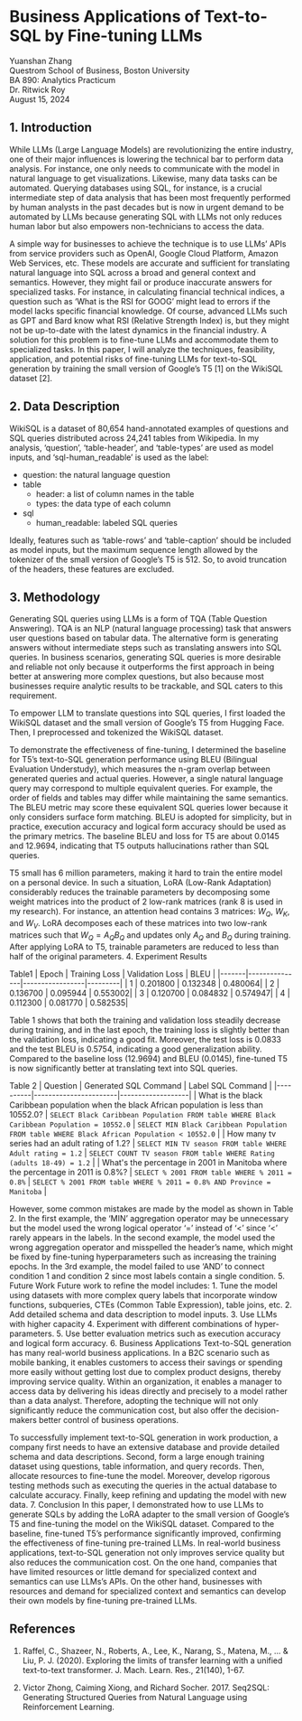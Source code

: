 # Business Applications of Text-to-SQL by Fine-tuning LLMs
Yuanshan Zhang\
Questrom School of Business, Boston University\
BA 890: Analytics Practicum\
Dr. Ritwick Roy\
August 15, 2024

## 1. Introduction
While LLMs (Large Language Models) are revolutionizing the entire industry, one of their major influences is lowering the technical bar to perform data analysis. For instance, one only needs to communicate with the model in natural language to get visualizations. Likewise, many data tasks can be automated. Querying databases using SQL, for instance, is a crucial intermediate step of data analysis that has been most frequently performed by human analysts in the past decades but is now in urgent demand to be automated by LLMs because generating SQL with LLMs not only reduces human labor but also empowers non-technicians to access the data.

A simple way for businesses to achieve the technique is to use LLMs’ APIs from service providers such as OpenAI, Google Cloud Platform, Amazon Web Services, etc. These models are accurate and sufficient for translating natural language into SQL across a broad and general context and semantics. However, they might fail or produce inaccurate answers for specialized tasks. For instance, in calculating financial technical indices, a question such as ‘What is the RSI for GOOG’ might lead to errors if the model lacks specific financial knowledge. Of course, advanced LLMs such as GPT and Bard know what RSI (Relative Strength Index) is, but they might not be up-to-date with the latest dynamics in the financial industry. A solution for this problem is to fine-tune LLMs and accommodate them to specialized tasks. In this paper, I will analyze the techniques, feasibility, application, and potential risks of fine-tuning LLMs for text-to-SQL generation by training the small version of Google’s T5 [1] on the WikiSQL dataset [2].
## 2. Data Description
WikiSQL is a dataset of 80,654 hand-annotated examples of questions and SQL queries distributed across 24,241 tables from Wikipedia.
In my analysis, ‘question’, ‘table-header’, and ‘table-types’ are used as model inputs, and ‘sql-human_readable’ is used as the label:
- question: the natural language question
- table
  - header: a list of column names in the table
  - types: the data type of each column
- sql
  - human_readable: labeled SQL queries

Ideally, features such as ‘table-rows’ and ‘table-caption’ should be included as model inputs, but the maximum sequence length allowed by the tokenizer of the small version of Google’s T5 is 512. So, to avoid truncation of the headers, these features are excluded.
## 3. Methodology
Generating SQL queries using LLMs is a form of TQA (Table Question Answering). TQA is an NLP (natural language processing) task that answers user questions based on tabular data. The alternative form is generating answers without intermediate steps such as translating answers into SQL queries. In business scenarios, generating SQL queries is more desirable and reliable not only because it outperforms the first approach in being better at answering more complex questions, but also because most businesses require analytic results to be trackable, and SQL caters to this requirement.

To empower LLM to translate questions into SQL queries, I first loaded the WikiSQL dataset and the small version of Google’s T5 from Hugging Face. Then, I preprocessed and tokenized the WikiSQL dataset. 

To demonstrate the effectiveness of fine-tuning, I determined the baseline for T5’s text-to-SQL generation performance using BLEU (Bilingual Evaluation Understudy), which measures the n-gram overlap between generated queries and actual queries. However, a single natural language query may correspond to multiple equivalent queries. For example, the order of fields and tables may differ while maintaining the same semantics. The BLEU metric may score these equivalent SQL queries lower because it only considers surface form matching. BLEU is adopted for simplicity, but in practice, execution accuracy and logical form accuracy should be used as the primary metrics. The baseline BLEU and loss for T5 are about 0.0145 and 12.9694, indicating that T5 outputs hallucinations rather than SQL queries.

T5 small has 6 million parameters, making it hard to train the entire model on a personal device. In such a situation, LoRA (Low-Rank Adaptation) considerably reduces the trainable parameters by decomposing some weight matrices into the product of 2 low-rank matrices (rank 8 is used in my research). For instance, an attention head contains 3 matrices: $W_Q$, $W_K$, and $W_V$. LoRA decomposes each of these matrices into two low-rank matrices such that $W_Q=A_QB_Q$ and updates only $A_Q$ and $B_Q$ during training. After applying LoRA to T5, trainable parameters are reduced to less than half of the original parameters.
4. Experiment Results

Table1
| Epoch | Training Loss | Validation Loss | BLEU    |
|-------|---------------|-----------------|---------|
| 1     | 0.201800      | 0.132348        | 0.480064|
| 2     | 0.136700      | 0.095944        | 0.553002|
| 3     | 0.120700      | 0.084832        | 0.574947|
| 4     | 0.112300      | 0.081770        | 0.582535|

Table 1 shows that both the training and validation loss steadily decrease during training, and in the last epoch, the training loss is slightly better than the validation loss, indicating a good fit. Moreover, the test loss is 0.0833 and the test BLEU is 0.5754, indicating a good generalization ability. Compared to the baseline loss (12.9694) and BLEU (0.0145), fine-tuned T5 is now significantly better at translating text into SQL queries.

Table 2
| Question | Generated SQL Command | Label SQL Command |
|----------|-----------------------|-------------------|
| What is the black Caribbean population when the black African population is less than 10552.0? | `SELECT Black Caribbean Population FROM table WHERE Black Caribbean Population = 10552.0` | `SELECT MIN Black Caribbean Population FROM table WHERE Black African Population < 10552.0` |
| How many tv series had an adult rating of 1.2? | `SELECT MIN TV season FROM table WHERE Adult rating = 1.2` | `SELECT COUNT TV season FROM table WHERE Rating (adults 18-49) = 1.2` |
| What's the percentage in 2001 in Manitoba where the percentage in 2011 is 0.8%? | `SELECT % 2001 FROM table WHERE % 2011 = 0.8%` | `SELECT % 2001 FROM table WHERE % 2011 = 0.8% AND Province = Manitoba` |

However, some common mistakes are made by the model as shown in Table 2. In the first example, the ‘MIN’ aggregation operator may be unnecessary but the model used the wrong logical operator ‘=’ instead of ‘<’ since ‘<’ rarely appears in the labels. In the second example, the model used the wrong aggregation operator and misspelled the header’s name, which might be fixed by fine-tuning hyperparameters such as increasing the training epochs. In the 3rd example, the model failed to use ‘AND’ to connect condition 1 and condition 2 since most labels contain a single condition.
5. Future Work
Future work to refine the model includes: 1. Tune the model using datasets with more complex query labels that incorporate window functions, subqueries, CTEs (Common Table Expression), table joins, etc. 2. Add detailed schema and data description to model inputs. 3. Use LLMs with higher capacity 4. Experiment with different combinations of hyper-parameters. 5. Use better evaluation metrics such as execution accuracy and logical form accuracy.
6. Business Applications
Text-to-SQL generation has many real-world business applications. In a B2C scenario such as mobile banking, it enables customers to access their savings or spending more easily without getting lost due to complex product designs, thereby improving service quality. Within an organization, it enables a manager to access data by delivering his ideas directly and precisely to a model rather than a data analyst. Therefore, adopting the technique will not only significantly reduce the communication cost, but also offer the decision-makers better control of business operations.

To successfully implement text-to-SQL generation in work production, a company first needs to have an extensive database and provide detailed schema and data descriptions. Second, form a large enough training dataset using questions, table information, and query records. Then, allocate resources to fine-tune the model. Moreover, develop rigorous testing methods such as executing the queries in the actual database to calculate accuracy. Finally, keep refining and updating the model with new data.
7. Conclusion
In this paper, I demonstrated how to use LLMs to generate SQLs by adding the LoRA adapter to the small version of Google’s T5 and fine-tuning the model on the WikiSQL dataset. Compared to the baseline, fine-tuned T5’s performance significantly improved, confirming the effectiveness of fine-tuning pre-trained LLMs. In real-world business applications, text-to-SQL generation not only improves service quality but also reduces the communication cost. On the one hand, companies that have limited resources or little demand for specialized context and semantics can use LLMs’s APIs. On the other hand, businesses with resources and demand for specialized context and semantics can develop their own models by fine-tuning pre-trained LLMs.

## References
1. Raffel, C., Shazeer, N., Roberts, A., Lee, K., Narang, S., Matena, M., ... & Liu, P. J. (2020). Exploring the limits of transfer learning with a unified text-to-text transformer. J. Mach. Learn. Res., 21(140), 1-67.

2. Victor Zhong, Caiming Xiong, and Richard Socher. 2017. Seq2SQL: Generating Structured Queries from Natural Language using Reinforcement Learning.



